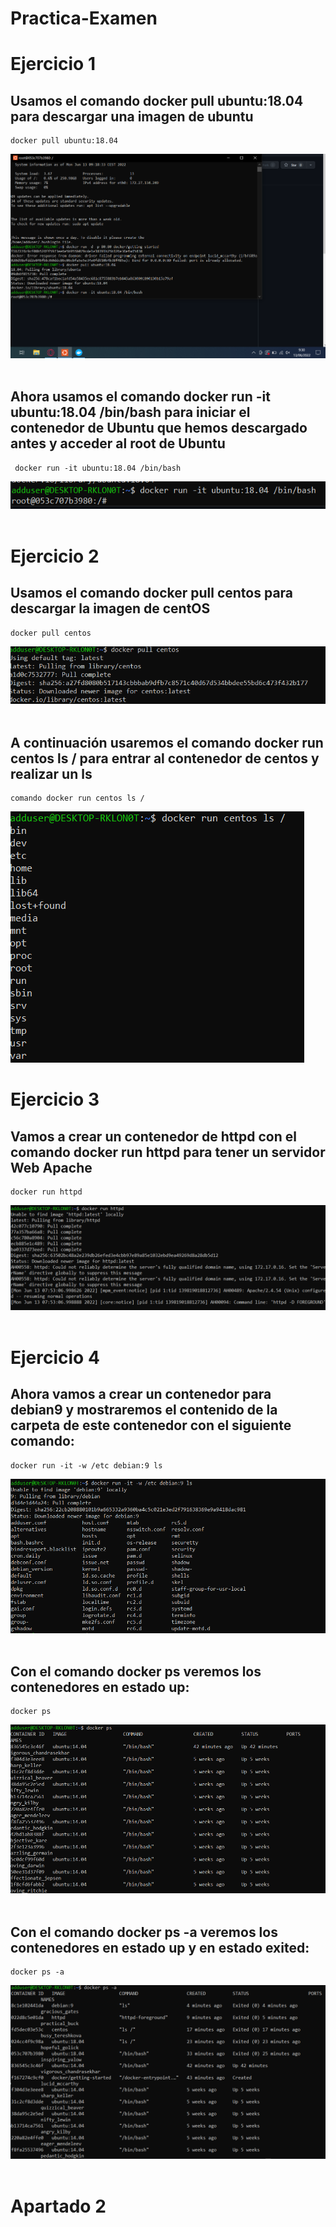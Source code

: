 # Practica-Examen


# Ejercicio 1

## Usamos el comando docker pull ubuntu:18.04 para descargar una imagen de ubuntu
    docker pull ubuntu:18.04
![ejemplo1](https://github.com/hectorherediavidal/Practica-Examen/blob/main/img/1%20del%201.PNG "")
<br>
<br>

## Ahora usamos el comando docker run -it ubuntu:18.04 /bin/bash para iniciar el contenedor de Ubuntu que hemos descargado antes y acceder al root de Ubuntu
     docker run -it ubuntu:18.04 /bin/bash
![ejemplo1](https://github.com/hectorherediavidal/Practica-Examen/blob/main/img/2%20de%201.PNG "")
<br>
<br>



# Ejercicio 2

## Usamos el comando docker pull centos para descargar la imagen de centOS 
    docker pull centos
![ejemplo1](https://github.com/hectorherediavidal/Practica-Examen/blob/main/img/imagen_2022-06-13_094848042.png "") 
<br>
<br>

## A continuación usaremos el comando docker run centos ls / para entrar al contenedor de centos y realizar un ls
    comando docker run centos ls /
![ejemplo1](https://github.com/hectorherediavidal/Practica-Examen/blob/main/img/2%20de%202.PNG "") 


# Ejercicio 3

## Vamos a crear un contenedor de httpd con el comando docker run httpd para tener un servidor Web Apache
    docker run httpd
![ejemplo1](https://github.com/hectorherediavidal/Practica-Examen/blob/main/img/httpd.PNG "") 
<br>
<br>


# Ejercicio 4

## Ahora vamos a crear un contenedor para debian9 y mostraremos el contenido de la carpeta de este contenedor con el siguiente comando:
    docker run -it -w /etc debian:9 ls
![ejemplo1](https://github.com/hectorherediavidal/Practica-Examen/blob/main/img/debian.PNG "") 
<br>
<br>

## Con el comando docker ps veremos los contenedores en estado up:
    docker ps
![ejemplo1](https://github.com/hectorherediavidal/Practica-Examen/blob/main/img/ps.PNG "") 
<br>
<br>


## Con el comando docker ps -a veremos los contenedores en estado up y en estado exited:
    docker ps -a
![ejemplo1](https://github.com/hectorherediavidal/Practica-Examen/blob/main/img/ps%20-a.PNG "") 
<br>
<br>



# Apartado 2


